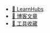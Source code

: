 - [🚀 LearnHubs](https://gpt-vip.top)
- [📝 博客文章](https://gpt-vip.top/blog.html)
- [🔨 工具收藏](https://itools.site)
